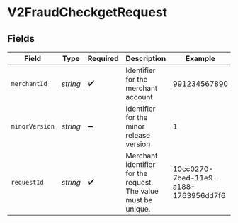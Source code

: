 # V2FraudCheckgetRequest


## Fields

| Field                                                          | Type                                                           | Required                                                       | Description                                                    | Example                                                        |
| -------------------------------------------------------------- | -------------------------------------------------------------- | -------------------------------------------------------------- | -------------------------------------------------------------- | -------------------------------------------------------------- |
| `merchantId`                                                   | *string*                                                       | :heavy_check_mark:                                             | Identifier for the merchant account                            | 991234567890                                                   |
| `minorVersion`                                                 | *string*                                                       | :heavy_minus_sign:                                             | Identifier for the minor release version                       | 1                                                              |
| `requestId`                                                    | *string*                                                       | :heavy_check_mark:                                             | Merchant identifier for the request. The value must be unique. | 10cc0270-7bed-11e9-a188-1763956dd7f6                           |